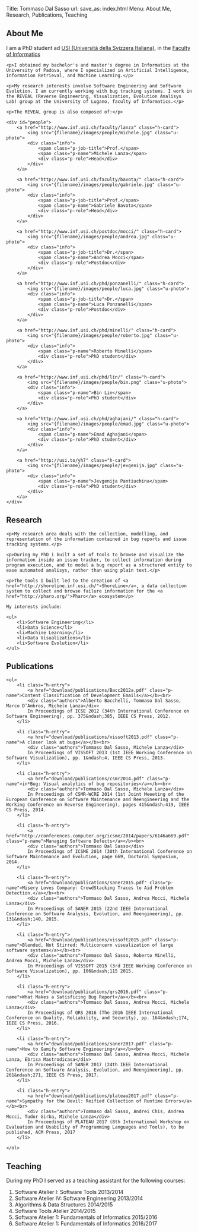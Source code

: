 Title: Tommaso Dal Sasso
url:
save_as: index.html
Menu: About Me, Research, Publications, Teaching



<section id="about_me">
    <h2>About Me</h2>
    <p>I am a PhD student ad <a href="http://www.usi.ch">USI (Università della Svizzera Italiana)</a>, in the <a href="http://www.inf.usi.ch">Faculty of Informatics</a></p>

    <p>I obtained my bachelor's and master's degree in Informatics at the University of Padova, where I specialized in Artificial Intelligence, Information Retrieval, and Machine Learning.</p>

    <p>My research interests involve Software Engineering and Software Evolution. I am currently working with bug tracking systems. I work in the REVEAL (Reverse Engineering, Visualization, Evolution Analisys Lab) group at the University of Lugano, faculty of Informatics.</p>

    <p>The REVEAL group is also composed of:</p>

    <div id="people">
        <a href="http://www.inf.usi.ch/faculty/lanza" class="h-card">
            <img src="{filename}/images/people/michele.jpg" class="u-photo">
            <div class="info">
                <span class="p-job-title">Prof.</span>
                <span class="p-name">Michele Lanza</span>
                <div class="p-role">Head</div>
            </div>
        </a>

        <a href="http://www.inf.usi.ch/faculty/bavota/" class="h-card">
            <img src="{filename}/images/people/gabriele.jpg" class="u-photo">
            <div class="info">
                <span class="p-job-title">Prof.</span>
                <span class="p-name">Gabriele Bavota</span>
                <div class="p-role">Head</div>
            </div>
        </a>

        <a href="http://www.inf.usi.ch/postdoc/mocci/" class="h-card">
            <img src="{filename}/images/people/andrea.jpg" class="u-photo">
            <div class="info">
                <span class="p-job-title">Dr.</span>
                <span class="p-name">Andrea Mocci</span>
                <div class="p-role">Postdoc</div>
            </div>
        </a>

        <a href="http://www.inf.usi.ch/phd/ponzanelli/" class="h-card">
            <img src="{filename}/images/people/luca.jpg" class="u-photo">
            <div class="info">
                <span class="p-job-title">Dr.</span>
                <span class="p-name">Luca Ponzanelli</span>
                <div class="p-role">Postdoc</div>
            </div>
        </a>

        <a href="http://www.inf.usi.ch/phd/minelli/" class="h-card">
            <img src="{filename}/images/people/roberto.jpg" class="u-photo">
            <div class="info">
                <span class="p-name">Roberto Minelli</span>
                <div class="p-role">PhD student</div>
            </div>
        </a>

        <a href="http://www.inf.usi.ch/phd/lin/" class="h-card">
            <img src="{filename}/images/people/bin.png" class="u-photo">
            <div class="info">
                <span class="p-name">Bin Lin</span>
                <div class="p-role">PhD student</div>
            </div>
        </a>

        <a href="http://www.inf.usi.ch/phd/aghajani/" class="h-card">
            <img src="{filename}/images/people/emad.jpg" class="u-photo">
            <div class="info">
                <span class="p-name">Emad Aghajani</span>
                <div class="p-role">PhD student</div>
            </div>
        </a>

        <a href="http://usi.to/yh7" class="h-card">
            <img src="{filename}/images/people/jevgenija.jpg" class="u-photo">
            <div class="info">
                <span class="p-name">Jevgenija Pantiuchina</span>
                <div class="p-role">PhD student</div>
            </div>
        </a>
    </div>
</section>

<section id="research">
    <h2>Research</h2>

    <p>My research area deals with the collection, modelling, and representation of the information contained in bug reports and issue tracking systems.</p>

    <p>During my PhD i built a set of tools to browse and visualize the information inside an issue tracker, to collect information during program execution, and to model a bug report as a structured entity to ease automated analisys, rather than using plain text.</p>

    <p>The tools I built led to the creation of <a href="http://shoreline.inf.usi.ch/">ShoreLine</a>, a data collection system to collect and browse failure information for the <a href="http://pharo.org/">Pharo</a> ecosystem</p>

    My interests include:

    <ul>
        <li>Software Engineering</li>
        <li>Data Science</li>
        <li>Machine Learning</li>
        <li>Data Visualizations</li>
        <li>Software Evolution</li>
    </ul>
</section>

<section id="publications" class="h-feed">
    <h2 class="p-name">Publications</h2>

    <ol>
        <li class="h-entry">
            <a href="download/publications/Bacc2012a.pdf" class="p-name">Content Classification of Development Emails</a></b><br>
            <div class="authors">Alberto Bacchelli, Tommaso Dal Sasso, Marco D’Ambros, Michele Lanza</div>
            In Proceedings of ICSE 2012 (34th International Conference on Software Engineering), pp. 375&ndash;385, IEEE CS Press, 2012.
        </li>

        <li class="h-entry">
            <a href="download/publications/vissoft2013.pdf" class="p-name">A closer look at bugs</a></b><br>
            <div class="authors">Tommaso Dal Sasso, Michele Lanza</div>
            In Proceedings of VISSOFT 2013 (1st IEEE Working Conference on Software Visualization), pp. 1&ndash;4, IEEE CS Press, 2013.
        </li>

        <li class="h-entry">
            <a href="download/publications/csmr2014.pdf" class="p-name">in*Bug: Visual analytics of bug repositories</a></b><br>
            <div class="authors">Tommaso Dal Sasso, Michele Lanza</div>
            In Proceedings of CSMR-WCRE 2014 (1st Joint Meeeting of the European Conference on Software Maintenance and Reengineering and the Working Conference on Reverse Engineering), pages 415&ndash;419, IEEE CS Press, 2014.
        </li>

        <li class="h-entry">
            <a href="http://conferences.computer.org/icsme/2014/papers/6146a669.pdf" class="p-name">Managing Software Defects</a></b><br>
            <div class="authors">Tommaso Dal Sasso</div>
            In Proceedings of ICSME 2014 (30th International Conference on Software Maintenance and Evolution, page 669, Doctoral Symposium, 2014.
        </li>

        <li class="h-entry">
            <a href="download/publications/saner2015.pdf" class="p-name">Misery Loves Company: CrowdStacking Traces to Aid Problem Detection.</a></b><br>
            <div class="authors">Tommaso Dal Sasso, Andrea Mocci, Michele Lanza</div>
            In Proceedings of SANER 2015 (22nd IEEE International Conference on Software Analysis, Evolution, and Reengineering), pp. 131&ndash;140, 2015.
        </li>

        <li class="h-entry">
            <a href="download/publications/vissoft2015.pdf" class="p-name">Blended, Not Stirred: Multiconcern visualization of large software systems</a></b><br>
            <div class="authors">Tommaso Dal Sasso, Roberto Minelli, Andrea Mocci, Michele Lanza</div>
            In Proceedings of VISSOFT 2015 (3rd IEEE Working Conference on Software Visualization), pp. 106&ndash;115 2015.
        </li>

        <li class="h-entry">
            <a href="download/publications/qrs2016.pdf" class="p-name">What Makes a Satisficing Bug Report</a></b><br>
            <div class="authors">Tommaso Dal Sasso, Andrea Mocci, Michele Lanza</div>
            In Proceedings of QRS 2016 (The 2016 IEEE International Conference on Quality, Reliability, and Security), pp. 164&ndash;174, IEEE CS Press, 2016.
        </li>

        <li class="h-entry">
            <a href="download/publications/saner2017.pdf" class="p-name">How to Gamify Software Engineering</a></b><br>
            <div class="authors">Tommaso Dal Sasso, Andrea Mocci, Michele Lanza, Ebrisa Mastrodicasa</div>
            In Proceedings of SANER 2017 (24th IEEE International Conference on Software Analysis, Evolution, and Reengineering), pp. 261&ndash;271, IEEE CS Press, 2017.
        </li>

        <li class="h-entry">
            <a href="download/publications/plateau2017.pdf" class="p-name">Sympathy for the Devil: Reified Collection of Runtime Errors</a></b><br>
            <div class="authors">Tommaso dal Sasso, Andrei Chis, Andrea Mocci, Tudor Girba, Michele Lanza</div>
            In Proceedings of PLATEAU 2017 (8th International Workshop on Evaluation and Usability of Programming Languages and Tools), to be published, ACM Press, 2017
        </li>

    </ol>
</section>

<!--<section id="projects">
<h2>Projects</h2>
</section>-->

<section id="teaching">
    <h2>Teaching</h2>
    <p>During my PhD I served as a teaching assistant for the following courses:</p>
    <ol>
        <li>Software Atelier I: Software Tools 2013/2014</li>
        <li>Software Atelier IV: Software Engineering 2013/2014</li>
        <li>Algorithms &amp; Data Structures 2014/2015</li>
        <li>Software Tools Atelier 2014/2015</li>
        <li>Software Atelier 1: Fundamentals of Informatics	2015/2016</li>
        <li>Software Atelier 1: Fundamentals of Informatics 2016/2017</li>
    </ol>
</section>
